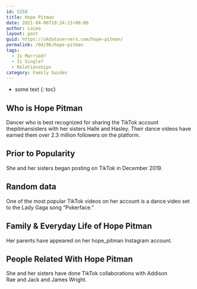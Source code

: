```yaml
---
id: 5258
title: Hope Pitman
date: 2021-04-06T19:24:21+00:00
author: Laima
layout: post
guid: https://ukdataservers.com/hope-pitman/
permalink: /04/06/hope-pitman
tags:
  - Is Married?
  - Is Single?
  - Relationships
category: Family Guides
---
```


* some text
{: toc}


## Who is Hope Pitman
                  
                  
                  
Dancer who is best recognized for sharing the TikTok account thepitmansisters with her sisters Halle and Hasley. Their dance videos have earned them over 2.3 million followers on the platform. 
                  
              
            
              
            
                
                
                
## Prior to Popularity
                  
                  
                  
She and her sisters began posting on TikTok in December 2019. 
                  
              
            
              
            
                
                
                
## Random data
                  
                  
                  
One of the most popular TikTok videos on her account is a dance video set to the Lady Gaga song &#8220;Pokerface.&#8221; 
                  
              
            
              
            
                
                
                
## Family & Everyday Life of Hope Pitman
                  
                  
                  
Her parents have appeared on her hope_pitman Instagram account. 
                  
              
            
              
            
                
                
                
## People Related With Hope Pitman
                  
                  
                  
She and her sisters have done TikTok collaborations with Addison Rae and Jack and James Wright. 
                  
              
            
              
            
                
              
            
              
              
            
            
              
            
          
          
          